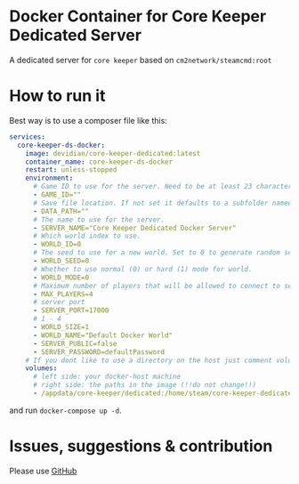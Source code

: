 # Docker Container for Core Keeper Dedicated Server

A dedicated server for `core keeper` based on `cm2network/steamcmd:root`

# How to run it

Best way is to use a composer file like this:

```yml
services:
  core-keeper-ds-docker:
    image: devidian/core-keeper-dedicated:latest
    container_name: core-keeper-ds-docker
    restart: unless-stopped
    environment:
      # Game ID to use for the server. Need to be at least 23 characters and alphanumeric, excluding Y,y,x,0,O. Empty or not valid means a new ID will be generated at start.
      - GAME_ID=""
      # Save file location. If not set it defaults to a subfolder named "DedicatedServer" at the default Core Keeper save location.
      - DATA_PATH=""
      # The name to use for the server.
      - SERVER_NAME="Core Keeper Dedicated Docker Server"
      # Which world index to use.
      - WORLD_ID=0
      # The seed to use for a new world. Set to 0 to generate random seed.
      - WORLD_SEED=0
      # Whether to use normal (0) or hard (1) mode for world.
      - WORLD_MODE=0
      # Maximum number of players that will be allowed to connect to server.
      - MAX_PLAYERS=4
      # server port
      - SERVER_PORT=17000
      # 1 - 4 
      - WORLD_SIZE=1
      - WORLD_NAME="Default Docker World"
      - SERVER_PUBLIC=false
      - SERVER_PASSWORD=defaultPassword
    # If you dont like to use a directory on the host just comment volumes section
    volumes:
      # left side: your docker-host machine
      # right side: the paths in the image (!!do not change!!)
      - /appdata/core-keeper/dedicated:/home/steam/core-keeper-dedicated
```

and run `docker-compose up -d`.

# Issues, suggestions & contribution

Please use [GitHub](https://github.com/Devidian/docker-core-keeper/issues)